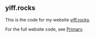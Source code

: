 ## yiff.rocks
This is the code for my website [yiff.rocks](https://yiff.rocks).

For the full website code, see [Primary](https://github.com/OwOWebsites/Primary).
